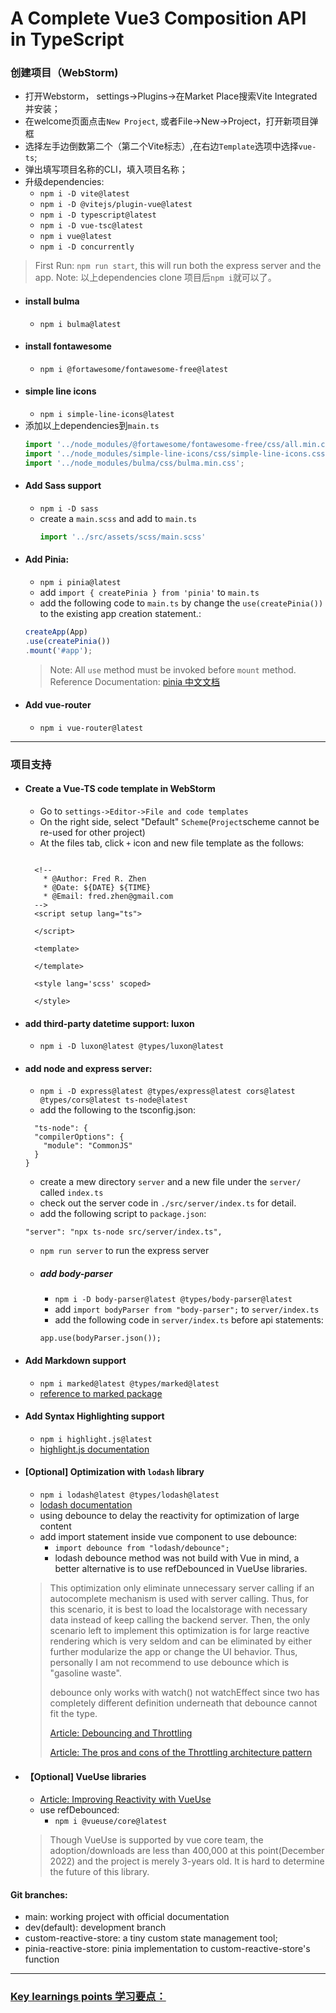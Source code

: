 A Complete Vue3 Composition API in TypeScript
=============================================
### 创建项目（WebStorm)
- 打开Webstorm， settings->Plugins->在Market Place搜索Vite Integrated并安装；
- 在welcome页面点击`New Project`, 或者File->New->Project，打开新项目弹框
- 选择左手边倒数第二个（第二个Vite标志）,在右边`Template`选项中选择`vue-ts`;
- 弹出填写项目名称的CLI，填入项目名称；
- 升级dependencies:
  - `npm i -D vite@latest`
  - `npm i -D @vitejs/plugin-vue@latest`
  - `npm i -D typescript@latest`
  - `npm i -D vue-tsc@latest`
  - `npm i vue@latest`
  - `npm i -D concurrently`

> First Run: `npm run start`, this will run both the express server and the app.
> Note: 以上dependencies clone 项目后`npm i`就可以了。
- #### install bulma
  - `npm i bulma@latest`
- #### install fontawesome
  - `npm i @fortawesome/fontawesome-free@latest`
- #### simple line icons
  - `npm i simple-line-icons@latest`
- 添加以上dependencies到`main.ts`
    ```typescript
    import '../node_modules/@fortawesome/fontawesome-free/css/all.min.css';
    import '../node_modules/simple-line-icons/css/simple-line-icons.css';
    import '../node_modules/bulma/css/bulma.min.css';
    ```
- #### Add Sass support
  - `npm i -D sass`
  - create a `main.scss` and add to `main.ts`
      ```typescript
      import '../src/assets/scss/main.scss'
      ```
- #### Add Pinia:
  - `npm i pinia@latest`
  - add `import { createPinia } from 'pinia'` to `main.ts`
  - add the following code to `main.ts` by change the `use(createPinia())` to the existing app creation statement.:
  ```typescript
  createApp(App)
  .use(createPinia())
  .mount('#app');
  ```
  > Note: All `use` method must be invoked before `mount` method.
  > Reference Documentation: [pinia 中文文档](https://pinia.vuejs.org/zh/introduction.html)
- #### Add vue-router
  - `npm i vue-router@latest`

--------------------------------------------------------------------
### 项目支持
- #### Create a Vue-TS code template in WebStorm
  - Go to `settings->Editor->File and code templates`
  - On the right side, select "Default" `Scheme`(`Project`scheme cannot be re-used for other project)
  - At the files tab, click `+` icon and new file template as the follows:
  ```vue
  
    <!--
      * @Author: Fred R. Zhen
      * @Date: ${DATE} ${TIME}
      * @Email: fred.zhen@gmail.com
    -->
    <script setup lang="ts">
    
    </script>
    
    <template>
    
    </template>
    
    <style lang='scss' scoped>
    
    </style>
   ```
- #### add third-party datetime support: luxon
  - `npm i -D luxon@latest @types/luxon@latest`
- #### add node and express server:
  - `npm i -D express@latest @types/express@latest cors@latest @types/cors@latest ts-node@latest`
  - add the following to the tsconfig.json:
  ```
    "ts-node": {
    "compilerOptions": {
      "module": "CommonJS"
    }
  }
  ```
  - create a mew directory `server` and a new file under the `server/` called `index.ts`
  - check out the server code in `./src/server/index.ts` for detail.
  - add the following script to `package.json`:
  ```
  "server": "npx ts-node src/server/index.ts",
  ```
  - `npm run server` to run the express server
  - ##### add body-parser
    - `npm i -D body-parser@latest @types/body-parser@latest`
    - add `import bodyParser from "body-parser";` to `server/index.ts`
    - add the following code in `server/index.ts` before api statements:
    ```tpescript
    app.use(bodyParser.json());
    ```
- #### Add Markdown support
  - `npm i marked@latest @types/marked@latest`
  - [reference to marked package](https://marked.js.org/)
- #### Add Syntax Highlighting support
  - `npm i highlight.js@latest`
  - [highlight.js documentation](https://highlightjs.org/)
- #### [Optional] Optimization with `lodash` library
  - `npm i lodash@latest @types/lodash@latest`
  - [lodash documentation](https://lodash.com/docs/4.17.15)
  - using debounce to delay the reactivity for optimization of large content
  - add import statement inside vue component to use debounce:
    - `import debounce from "lodash/debounce";`
    - lodash debounce method was not build with Vue in mind, a better alternative is to use refDebounced in VueUse libraries.
  > This optimization only eliminate unnecessary server calling if an autocomplete mechanism is used with server calling. Thus, for this scenario, it is best to load the localstorage with necessary data instead of keep calling the backend server. Then, the only scenario left to implement this optimization is for large reactive rendering which is very seldom and can be eliminated by either further modularize the app or change the UI behavior. Thus, personally I am not recommend to use debounce which is "gasoline waste".
  > 
  > debounce only works with watch() not watchEffect since two has completely different definition underneath that debounce cannot fit the type. 
  > 
  > [Article: Debouncing and Throttling](https://medium.com/@akwebengineer/there-are-times-when-we-need-do-expensive-things-on-the-browser-such-as-handling-scroll-events-key-1a2a46404f5e)
  > 
  > [Article: The pros and cons of the Throttling architecture pattern](https://www.redhat.com/architect/pros-and-cons-throttling)
- #### 【Optional] VueUse libraries
  - [Article: Improving Reactivity with VueUse](https://vueschool.io/articles/vuejs-tutorials/improving-reactivity-with-vueuse/?utm_source=drip&utm_medium=email&utm_campaign=%F0%9F%92%A1%20Shape%20the%20future%20of%20Vue%20School%20with%20your%20feedback)
  - use refDebounced:
    - `npm i @vueuse/core@latest`
  > Though VueUse is supported by vue core team, the adoption/downloads are less than 400,000 at this point(December 2022) and the project is merely 3-years old. It is hard to determine the future of this library.


#### Git branches:
- main: working project with official documentation
- dev(default): development branch
- custom-reactive-store: a tiny custom state management tool;
- pinia-reactive-store: pinia implementation to custom-reactive-store's function
-------------------------------------------------------------

### [Key learnings points 学习要点：](key_learning_points.md)
